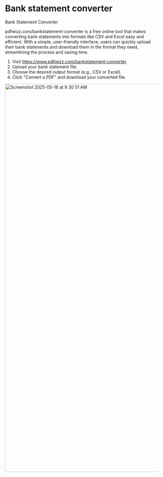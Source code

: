 # Bank statement converter

Bank Statement Converter

pdfwizz.com/bankstatement-converter is a free online tool that makes converting bank statements into formats like CSV and Excel easy and efficient. With a simple, user-friendly interface, users can quickly upload their bank statements and download them in the format they need, streamlining the process and saving time.

1. Visit https://www.pdfwizz.com/bankstatement-converter.
2. Upload your bank statement file.
3. Choose the desired output format (e.g., CSV or Excel).
4. Click "Convert a PDF" and download your converted file.

<img width="1274" alt="Screenshot 2025-05-16 at 9 30 51 AM" src="https://github.com/user-attachments/assets/2f522289-f804-4158-a001-54a4296b0d72" />
